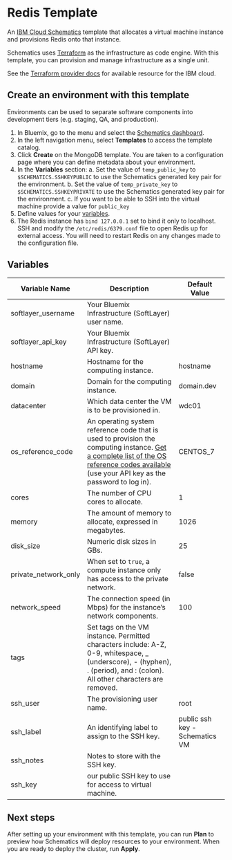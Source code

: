 # Redis Template

An [IBM Cloud Schematics](https://console.bluemix.net/docs/services/schematics/index.html) template that allocates a virtual machine instance and provisions Redis onto that instance.

Schematics uses [Terraform](https://www.terraform.io/) as the infrastructure as code engine. With this template, you can provision and manage infrastructure as a single unit.

See the [Terraform provider docs](https://ibm-bluemix.github.io/tf-ibm-docs/) for available resource for the IBM cloud.

## Create an environment with this template

Environments can be used to separate software components into development tiers (e.g. staging, QA, and production).

1. In Bluemix, go to the menu and select the [Schematics dashboard](https://console.bluemix.net/schematics).
2. In the left navigation menu, select **Templates** to access the template catalog.
3. Click **Create** on the MongoDB template. You are taken to a configuration page where you can define metadata about your environment. 
4. In the **Variables** section:
  a. Set the value of `temp_public_key` to `$SCHEMATICS.SSHKEYPUBLIC` to use the Schematics generated key pair for the environment.
  b. Set the value of `temp_private_key` to `$SCHEMATICS.SSHKEYPRIVATE` to use the Schematics generated key pair for the environment.
  c. If you want to be able to SSH into the virtual machine provide a value for `public_key`
5. Define values for your [variables](#variables).
6. The Redis instance has `bind 127.0.0.1` set to bind it only to localhost. SSH and modify the `/etc/redis/6379.conf` file to open Redis up for external access. You will need to restart Redis on any changes made to the configuration file.

## Variables

|Variable Name|Description|Default Value|
|-------------|-----------|-------------|
|softlayer_username|Your Bluemix Infrastructure (SoftLayer) user name.||
|softlayer_api_key|Your Bluemix Infrastructure (SoftLayer) API key.| |
|hostname     |Hostname for the computing instance.|hostname|
|domain       |Domain for the computing instance.|domain.dev|
|datacenter   |Which data center the VM is to be provisioned in.|wdc01|
|os_reference_code|An operating system reference code that is used to provision the computing instance. [Get a complete list of the OS reference codes available](https://api.softlayer.com/rest/v3/SoftLayer_Virtual_Guest_Block_Device_Template_Group/getVhdImportSoftwareDescriptions.json?objectMask=referenceCode) (use your API key as the password to log in).|CENTOS_7|
|cores|The number of CPU cores to allocate.|1|
|memory|The amount of memory to allocate, expressed in megabytes.|1026|
|disk_size|Numeric disk sizes in GBs.|25|
|private_network_only|When set to `true`, a compute instance only has access to the private network.|false|
|network_speed|The connection speed (in Mbps) for the instance’s network components.|100|
|tags|Set tags on the VM instance. Permitted characters include: A-Z, 0-9, whitespace, _ (underscore), - (hyphen), . (period), and : (colon). All other characters are removed.||
|ssh_user|The provisioning user name.|root|
|ssh_label|An identifying label to assign to the SSH key.|public ssh key - Schematics VM|
|ssh_notes|Notes to store with the SSH key.||
|ssh_key|our public SSH key to use for access to virtual machine.||

## Next steps

After setting up your environment with this template, you can run **Plan** to preview how Schematics will deploy resources to your environment. When you are ready to deploy the cluster, run **Apply**.

